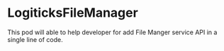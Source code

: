 # LogiticksFileManager

This pod will able to help developer for add File Manger service API in a single line of code.

